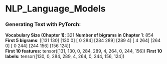 # NLP_Language_Models    


### Generating Text with PyTorch:

**Vocabulary Size (Chapter 1)**: 321
**Number of bigrams in Chapter 1**: 854
**First 5 bigrams**: 
 [[131 130]
 [130   0]
 [  0 284]
 [284 289]
 [289   4]
 [  4 264]
 [264   0]
 [  0 244]
 [244 156]
 [156 124]]         
**First 10 features:** tensor([131, 130,   0, 284, 289,   4, 264,   0, 244, 156])
**First 10 labels:** tensor([130,   0, 284, 289,   4, 264,   0, 244, 156, 124])      
          
         
     
   
  
  
